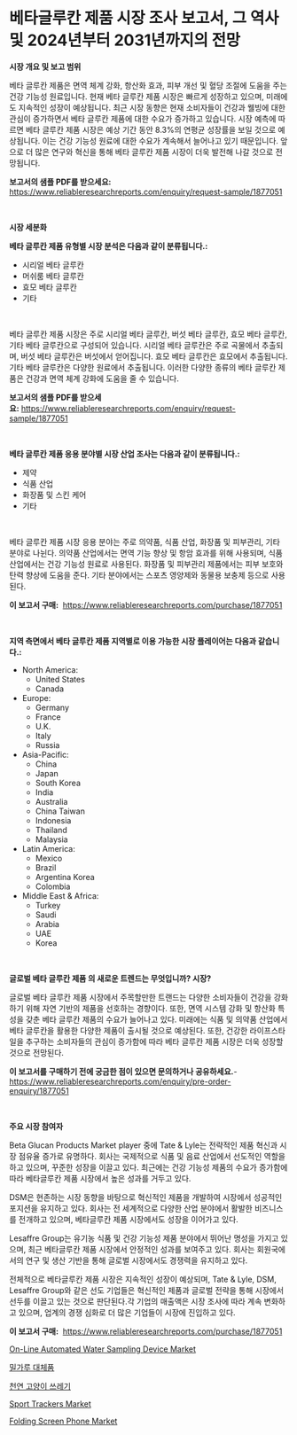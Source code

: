 <p><h1>베타글루칸 제품 시장 조사 보고서, 그 역사 및 2024년부터 2031년까지의 전망</h1></p><p><strong>시장 개요 및 보고 범위</strong></p>
<p><p>베타 글루칸 제품은 면역 체계 강화, 항산화 효과, 피부 개선 및 혈당 조절에 도움을 주는 건강 기능성 원료입니다. 현재 베타 글루칸 제품 시장은 빠르게 성장하고 있으며, 미래에도 지속적인 성장이 예상됩니다. 최근 시장 동향은 현재 소비자들이 건강과 웰빙에 대한 관심이 증가하면서 베타 글루칸 제품에 대한 수요가 증가하고 있습니다. 시장 예측에 따르면 베타 글루칸 제품 시장은 예상 기간 동안 8.3%의 연평균 성장률을 보일 것으로 예상됩니다. 이는 건강 기능성 원료에 대한 수요가 계속해서 늘어나고 있기 때문입니다. 앞으로 더 많은 연구와 혁신을 통해 베타 글루칸 제품 시장이 더욱 발전해 나갈 것으로 전망됩니다.</p></p>
<p><strong>보고서의 샘플 PDF를 받으세요:</strong> <a href="https://www.reliableresearchreports.com/enquiry/request-sample/1877051">https://www.reliableresearchreports.com/enquiry/request-sample/1877051</a></p>
<p>&nbsp;</p>
<p><strong>시장 세분화</strong></p>
<p><strong>베타 글루칸 제품 유형별 시장 분석은 다음과 같이 분류됩니다.:</strong></p>
<p><ul><li>시리얼 베타 글루칸</li><li>머쉬룸 베타 글루칸</li><li>효모 베타 글루칸</li><li>기타</li></ul></p>
<p>&nbsp;</p>
<p><p>베타 글루칸 제품 시장은 주로 시리얼 베타 글루칸, 버섯 베타 글루칸, 효모 베타 글루칸, 기타 베타 글루칸으로 구성되어 있습니다. 시리얼 베타 글루칸은 주로 곡물에서 추출되며, 버섯 베타 글루칸은 버섯에서 얻어집니다. 효모 베타 글루칸은 효모에서 추출됩니다. 기타 베타 글루칸은 다양한 원료에서 추출됩니다. 이러한 다양한 종류의 베타 글루칸 제품은 건강과 면역 체계 강화에 도움을 줄 수 있습니다.</p></p>
<p><strong>보고서의 샘플 PDF를 받으세요:</strong>&nbsp;<a href="https://www.reliableresearchreports.com/enquiry/request-sample/1877051">https://www.reliableresearchreports.com/enquiry/request-sample/1877051</a></p>
<p>&nbsp;</p>
<p><strong> 베타 글루칸 제품 응용 분야별 시장 산업 조사는 다음과 같이 분류됩니다.:</strong></p>
<p><ul><li>제약</li><li>식품 산업</li><li>화장품 및 스킨 케어</li><li>기타</li></ul></p>
<p>&nbsp;</p>
<p><p>베타 글루칸 제품 시장 응용 분야는 주로 의약품, 식품 산업, 화장품 및 피부관리, 기타 분야로 나뉜다. 의약품 산업에서는 면역 기능 향상 및 항암 효과를 위해 사용되며, 식품 산업에서는 건강 기능성 원료로 사용된다. 화장품 및 피부관리 제품에서는 피부 보호와 탄력 향상에 도움을 준다. 기타 분야에서는 스포츠 영양제와 동물용 보충제 등으로 사용된다.</p></p>
<p><strong>이 보고서 구매:</strong>&nbsp; <a href="https://www.reliableresearchreports.com/purchase/1877051">https://www.reliableresearchreports.com/purchase/1877051</a></p>
<p>&nbsp;</p>
<p><strong>지역 측면에서 베타 글루칸 제품 지역별로 이용 가능한 시장 플레이어는 다음과 같습니다.:</strong></p>
<p><ul>
    <li>
        North America:
        <ul>
            <li>United States</li>
            <li>Canada</li>
        </ul>
    </li>
    <li>
        Europe:
        <ul>
            <li>Germany</li>
            <li>France</li>
            <li>U.K.</li>
            <li>Italy</li>
            <li>Russia</li>
        </ul>
    </li>
    <li>
        Asia-Pacific:
        <ul>
            <li>China</li>
            <li>Japan</li>
            <li>South Korea</li>
            <li>India</li>
            <li>Australia</li>
            <li>China Taiwan</li>
            <li>Indonesia</li>
            <li>Thailand</li>
            <li>Malaysia</li>
        </ul>
    </li>
    <li>
        Latin America:
        <ul>
            <li>Mexico</li>
            <li>Brazil</li>
            <li>Argentina Korea</li>
            <li>Colombia</li>
        </ul>
    </li>
    <li>
        Middle East & Africa:
        <ul>
            <li>Turkey</li>
            <li>Saudi</li>
            <li>Arabia</li>
            <li>UAE</li>
            <li>Korea</li>
        </ul>
    </li>
    </ul></p>
<p>&nbsp;</p>
<p><strong>글로벌 베타 글루칸 제품 의 새로운 트렌드는 무엇입니까? 시장?</strong></p>
<p><p>글로벌 베타 글루칸 제품 시장에서 주목할만한 트랜드는 다양한 소비자들이 건강을 강화하기 위해 자연 기반의 제품을 선호하는 경향이다. 또한, 면역 시스템 강화 및 항산화 특성을 갖춘 베타 글루칸 제품의 수요가 늘어나고 있다. 미래에는 식품 및 의약품 산업에서 베타 글루칸을 활용한 다양한 제품이 출시될 것으로 예상된다. 또한, 건강한 라이프스타일을 추구하는 소비자들의 관심이 증가함에 따라 베타 글루칸 제품 시장은 더욱 성장할 것으로 전망된다.</p></p>
<p><strong>이 보고서를 구매하기 전에 궁금한 점이 있으면 문의하거나 공유하세요.</strong>- <a href="https://www.reliableresearchreports.com/enquiry/pre-order-enquiry/1877051">https://www.reliableresearchreports.com/enquiry/pre-order-enquiry/1877051</a></p>
<p>&nbsp;</p>
<p><strong>주요 시장 참여자</strong></p>
<p><p>Beta Glucan Products Market player 중에 Tate & Lyle는 전략적인 제품 혁신과 시장 점유율 증가로 유명하다. 회사는 국제적으로 식품 및 음료 산업에서 선도적인 역할을 하고 있으며, 꾸준한 성장을 이끌고 있다. 최근에는 건강 기능성 제품의 수요가 증가함에 따라 베타글루칸 제품 시장에서 높은 성과를 거두고 있다.</p><p>DSM은 현존하는 시장 동향을 바탕으로 혁신적인 제품을 개발하여 시장에서 성공적인 포지션을 유지하고 있다. 회사는 전 세계적으로 다양한 산업 분야에서 활발한 비즈니스를 전개하고 있으며, 베타글루칸 제품 시장에서도 성장을 이어가고 있다.</p><p>Lesaffre Group는 유기농 식품 및 건강 기능성 제품 분야에서 뛰어난 명성을 가지고 있으며, 최근 베타글루칸 제품 시장에서 안정적인 성과를 보여주고 있다. 회사는 회원국에서의 연구 및 생산 기반을 통해 글로벌 시장에서도 경쟁력을 유지하고 있다.</p><p>전체적으로 베타글루칸 제품 시장은 지속적인 성장이 예상되며, Tate & Lyle, DSM, Lesaffre Group와 같은 선도 기업들은 혁신적인 제품과 글로벌 전략을 통해 시장에서 선두를 이끌고 있는 것으로 판단된다.각 기업의 매출액은 시장 조사에 따라 계속 변화하고 있으며, 업계의 경쟁 심화로 더 많은 기업들이 시장에 진입하고 있다.</p></p>
<p><strong>이 보고서 구매:</strong>&nbsp;&nbsp;<a href="https://www.reliableresearchreports.com/purchase/1877051">https://www.reliableresearchreports.com/purchase/1877051</a></p>
<p><p><a href="https://issuu.com/reportprime-2/docs/on-line-automated-water-sampling-device-market-siz">On-Line Automated Water Sampling Device Market</a></p><p><a href="https://medium.com/@rudyswaniafgwski56664/%EB%B0%80%EA%B0%80%EB%A3%A8-%EB%8C%80%EC%B2%B4%ED%92%88-%EC%8B%9C%EC%9E%A5-2031%EB%85%84%EA%B9%8C%EC%A7%80%EC%9D%98-%ED%8A%B8%EB%A0%8C%EB%93%9C-%EC%98%88%EC%B8%A1-%EB%B0%8F-%EA%B2%BD%EC%9F%81-%EB%B6%84%EC%84%9D-0b62c212ef53">밀가루 대체품</a></p><p><a href="https://github.com/bunxhcci35271755/Market-Research-Report-List-1/blob/main/21355662942.md">천연 고양이 쓰레기</a></p><p><a href="https://github.com/Chiragrp22/Market-Research-Report-List-3/blob/main/sport-trackers-market.md">Sport Trackers Market</a></p><p><a href="https://github.com/derrinmiltonellis35gcl/Market-Research-Report-List-1/blob/main/folding-screen-phone-market.md">Folding Screen Phone Market</a></p></p>

